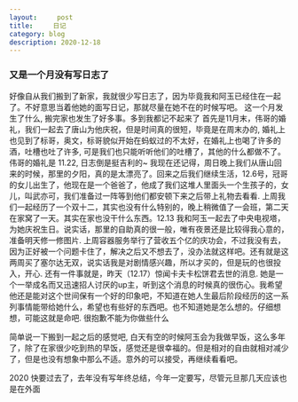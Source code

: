 ```yaml
---
layout:     post
title:     日记
category: blog
description: 2020-12-18
---
```


### 又是一个月没有写日志了

好像自从我们搬到了新家，我就很少写日志了，因为毕竟我和阿玉已经住在一起了。不好意思当着他她的面写日记，那就尽量在她不在的时候写吧。
这一个月发生了什么, 搬完家也发生了好多事。多到我都记不起来了
首先是11月末，伟哥的婚礼，我们一起去了唐山为他庆祝，但是时间真的很短，毕竟是在周末办的, 婚礼上也见到了标哥，奥文，标哥貌似开始在蚂蚁过的不太好，在婚礼上也喝了许多的酒，吐槽也吐了许多, 可是我们也只能听听他们的吐槽了，其他的什么都做不了。伟哥的婚礼是 11.22, 日志倒是挺吉利的~ 我现在还记得，周日晚上我们从唐山回来的时候，那里的夕阳，真的是太漂亮了。回来之后我们继续生活，12.6号，冠哥的女儿出生了，他现在是一个爸爸了，他成了我们这堆人里面头一个生孩子的，女儿，叫武亦可，我们准备过一阵等到他们都安顿下来之后带上礼物去看看.
上周我们一起经历了一个双十二，其实也没有什么特别的，晚上稍微值了一会班，第二天在家窝了一天。其实在家也没干什么东西。12.13 我和阿玉一起去了中央电视塔，为她庆祝生日。说实话，那里的自助真的很一般，唯有夜景还是比较得我心意的，准备明天修一修图片. 上周容器服务举行了营收五个亿的庆功会，不过我没有去，因为正好被一个问题卡住了，解决之后又不想去了，没办法就这样吧。还有就是这两周买了塞尔达无双，说实话我是对剧情感兴趣，所以才买的，但是玩的也很投入，开心. 还有一件事就是，昨天（12.17）惊闻卡夫卡松饼君去世的消息. 她是一个一举成名而又迅速招人讨厌的up主，听到这个消息的时候真的很伤心。我希望他还是能对这个世间保有一个好的印象吧，不知道在她人生最后阶段经历的这一系列事情能带给她什么，希望也有些好的东西吧。也不知道她是怎么想的。仔细想想，可能这就是命吧. 很抱歉不能为你做些什么

  简单说一下搬到一起之后的感觉吧, 白天有空的时候阿玉会为我做早饭，这么多年了，除了在家很少吃到热的早饭，感觉还是很幸福的。但是相对的自由就相对减少了，但是也没有想象中那么不适。意外的可以接受，再继续看看吧。

2020 快要过去了，去年没有写年终总结，今年一定要写，尽管元旦那几天应该也是在外面


